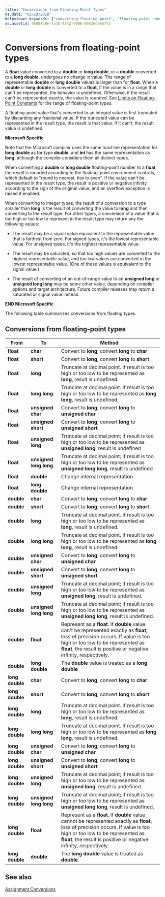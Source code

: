 ```yaml
---
title: "Conversions from Floating-Point Types"
ms.date: "01/29/2018"
helpviewer_keywords: ["converting floating point", "floating-point conversion"]
ms.assetid: 96804c8e-fa3b-4742-9006-0082ed9e57f2
---
```

# Conversions from floating-point types

A **float** value converted to a **double** or **long double**, or a **double** converted to a **long double**, undergoes no change in value. The range of representable **double** or **long double** values is larger than for **float**. When a **double** or **long double** is converted to a **float**, if the value is in a range that can't be represented, the behavior is undefined. Otherwise, if the result can't be represented exactly, the value is rounded. See [Limits on Floating-Point Constants](../c-language/limits-on-floating-point-constants.md) for the range of floating-point types.

A floating-point value that's converted to an integral value is first truncated by discarding any fractional value. If the truncated value can be represented in the result type, the result is that value. If it can't, the result value is undefined.

**Microsoft Specific**

Note that the Microsoft compiler uses the same machine representation for **long double** as for type **double**, and **int** has the same representation as **long**, although the compiler considers them all distinct types.

When converting a **double** or **long double** floating-point number to a **float**, the result is rounded according to the floating-point environment controls, which default to "round to nearest, ties to even". If the value can't be represented in the result type, the result is positive or negative infinity according to the sign of the original value, and an overflow exception is raised if enabled.

When converting to integer types, the result of a conversion to a type smaller than **long** is the result of converting the value to **long** and then converting to the result type. For other types, a conversion of a value that is too high or too low to represent in the result type may return any the following values:

-	The result may be a signal value equivalent to the representable value that is farthest from zero. For signed types, it's the lowest representable value. For unsigned types, it's the highest representable value.

-	The result may be saturated, so that too high values are converted to the highest representable value, and too low values are converted to the lowest representable value. (One of these values is equivalent to the signal value.)

-	The result of converting of an out-of-range value to an **unsigned long** or **unsigned long long** may be some other value, depending on compiler options and target architecture. Future compiler releases may return a saturated or signal value instead.

**END Microsoft Specific**

The following table summarizes conversions from floating types.

## Conversions from floating-point types

|From|To|Method|
|----------|--------|------------|
|**float**|**char**|Convert to **long**; convert **long** to **char**|
|**float**|**short**|Convert to **long**; convert **long** to **short**|
|**float**|**long**|Truncate at decimal point. If result is too high or too low to be represented as **long**, result is undefined.|
|**float**|**long long**|Truncate at decimal point. If result is too high or too low to be represented as **long long**, result is undefined.|
|**float**|**unsigned char**|Convert to **long**; convert **long** to **unsigned char**|
|**float**|**unsigned short**|Convert to **long**; convert **long** to **unsigned short**|
|**float**|**unsigned long**|Truncate at decimal point; if result is too high or too low to be represented as **unsigned long**, result is undefined|
|**float**|**unsigned long long**|Truncate at decimal point; if result is too high or too low to be represented as **unsigned long long**, result is undefined|
|**float**|**double**|Change internal representation|
|**float**|**long double**|Change internal representation|
|**double**|**char**|Convert to **long**; convert **long** to **char**|
|**double**|**short**|Convert to **long**; convert **long** to **short**|
|**double**|**long**|Truncate at decimal point. If result is too high or too low to be represented as **long**, result is undefined.|
|**double**|**long long**|Truncate at decimal point. If result is too high or too low to be represented as **long long**, result is undefined.|
|**double**|**unsigned char**|Convert to **long**; convert **long** to **unsigned char**|
|**double**|**unsigned short**|Convert to **long**; convert **long** to **unsigned short**|
|**double**|**unsigned long**|Truncate at decimal point; if result is too high or too low to be represented as **unsigned long**, result is undefined.|
|**double**|**unsigned long long**|Truncate at decimal point; if result is too high or too low to be represented as **unsigned long long**, result is undefined.|
|**double**|**float**|Represent as a **float**. If **double** value can't be represented exactly as **float**, loss of precision occurs. If value is too high or too low to be represented as **float**, the result is positive or negative infinity, respectively.|
|**double**|**long double**|The **double** value is treated as a **long double**|
|**long double**|**char**|Convert to **long**; convert **long** to **char**|
|**long double**|**short**|Convert to **long**; convert **long** to **short**|
|**long double**|**long**|Truncate at decimal point. If result is too high or too low to be represented as **long**, result is undefined.|
|**long double**|**long long**|Truncate at decimal point. If result is too high or too low to be represented as **long long**, result is undefined.|
|**long double**|**unsigned char**|Convert to **long**; convert **long** to **unsigned char**|
|**long double**|**unsigned short**|Convert to **long**; convert **long** to **unsigned short**|
|**long double**|**unsigned long**|Truncate at decimal point; if result is too high or too low to be represented as **unsigned long**, result is undefined.|
|**long double**|**unsigned long long**|Truncate at decimal point; if result is too high or too low to be represented as **unsigned long long**, result is undefined.
|**long double**|**float**|Represent as a **float**. If **double** value cannot be represented exactly as **float**, loss of precision occurs. If value is too high or too low to be represented as **float**, the result is positive or negative infinity, respectively.|
|**long double**|**double**|The **long double** value is treated as **double**.|

## See also

[Assignment Conversions](../c-language/assignment-conversions.md)
